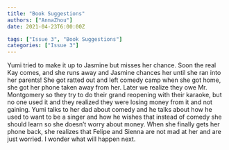 ```yaml
---
title: "Book Suggestions"
authors: ["AnnaZhou"]
date: 2021-04-23T6:00:00Z

tags: ["Issue 3", "Book Suggestions"]
categories: ["Issue 3"]
---
```

Yumi tried to make it up to Jasmine but misses her chance. Soon the real Kay comes, and she runs away and Jasmine chances her until she ran into her parents! She got ratted out and left comedy camp when she got home, she got her phone taken away from her. Later we realize they owe Mr. Montgomery so they try to do their grand reopening with their karaoke, but no one used it and they realized they were losing money from it and not gaining. Yumi talks to her dad about comedy and he talks about how he used to want to be a singer and how he wishes that instead of comedy she should learn so she doesn’t worry about money. When she finally gets her phone back, she realizes that Felipe and Sienna are not mad at her and are just worried. I wonder what will happen next.